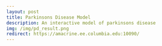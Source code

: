 ```yaml
---
layout: post
title: Parkinsons Disease Model
description: An interactive model of parkinsons disease
img: /img/pd_result.png
redirect: https://amacrine.ee.columbia.edu:10090/
---
```


